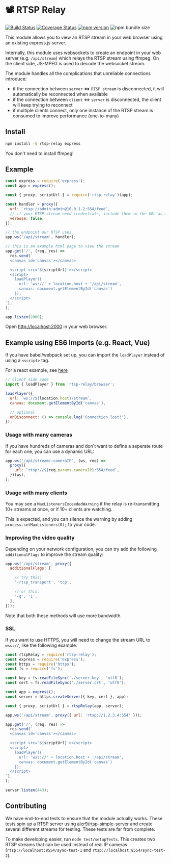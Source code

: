 # 📽 RTSP Relay

[![Build Status](https://github.com/k-yle/rtsp-relay/workflows/build/badge.svg)](https://github.com/k-yle/rtsp-relay/actions)
[![Coverage Status](https://coveralls.io/repos/github/k-yle/rtsp-relay/badge.svg?branch=main)](https://coveralls.io/github/k-yle/rtsp-relay?branch=main)
[![npm version](https://badge.fury.io/js/rtsp-relay.svg)](https://badge.fury.io/js/rtsp-relay)
![npm bundle size](https://img.shields.io/bundlephobia/minzip/rtsp-relay)

This module allows you to view an RTSP stream in your web browser using an existing express.js server.

Internally, this module uses websockets to create an endpoint in your web server (e.g. `/api/stream`) which relays the RTSP stream using ffmpeg. On the client side, JS-MPEG is used to decode the websocket stream.

The module handles all the complications that unreliable connections introduce:

- if the connection between `server` <=> `RTSP stream` is disconnected, it will automatically be reconnected when available
- if the connection between `client` <=> `server` is disconnected, the client will keep trying to reconnect
- if multiple clients connect, only one instance of the RTSP stream is consumed to improve performance (one-to-many)

## Install

```sh
npm install -S rtsp-relay express
```

You don't need to install ffmpeg!

## Example

```js
const express = require('express');
const app = express();

const { proxy, scriptUrl } = require('rtsp-relay')(app);

const handler = proxy({
  url: `rtsp://admin:admin@10.0.1.2:554/feed`,
  // if your RTSP stream need credentials, include them in the URL as above
  verbose: false,
});

// the endpoint our RTSP uses
app.ws('/api/stream', handler);

// this is an example html page to view the stream
app.get('/', (req, res) =>
  res.send(`
  <canvas id='canvas'></canvas>

  <script src='${scriptUrl}'></script>
  <script>
    loadPlayer({
      url: 'ws://' + location.host + '/api/stream',
      canvas: document.getElementById('canvas')
    });
  </script>
`),
);

app.listen(2000);
```

Open [http://localhost:2000](http://localhost:2000) in your web browser.

## Example using ES6 Imports (e.g. React, Vue)

If you have babel/webpack set up, you can import the `loadPlayer` instead of using a `<script>` tag.

For a react example, see [here](test/react/index.tsx)

```js
// client side code
import { loadPlayer } from 'rtsp-relay/browser';

loadPlayer({
  url: `ws://${location.host}/stream`,
  canvas: document.getElementById('canvas'),

  // optional
  onDisconnect: () => console.log('Connection lost!'),
});
```

### Usage with many cameras

If you have hundreds of cameras and don't want to define a seperate route for each one, you can use a dynamic URL:

```js
app.ws('/api/stream/:cameraIP', (ws, req) =>
  proxy({
    url: `rtsp://${req.params.cameraIP}:554/feed`,
  })(ws),
);
```

### Usage with many clients

You may see a `MaxListenersExceededWarning` if the relay is re-transmitting 10+ streams at once, or if 10+ clients are watching.

This is expected, and you can silence the warning by adding `process.setMaxListeners(0);` to your code.

### Improving the video quality

Depending on your network configuration, you can try add the following `additionalFlags` to improve the stream quality:

<!-- prettier-ignore -->
```js
app.ws('/api/stream', proxy({
  additionalFlags: [

    // try this:
    '-rtsp_transport', 'tcp',

    // or this:
    '-q', '1',
  ],
}));
```

Note that both these methods will use more bandwidth.

### SSL

If you want to use HTTPS, you will need to change the stream URL to `wss://`, like the following example:

```js
const rtspRelay = require('rtsp-relay');
const express = require('express');
const https = require('https');
const fs = require('fs');

const key = fs.readFileSync('./server.key', 'utf8');
const cert = fs.readFileSync('./server.crt', 'utf8');

const app = express();
const server = https.createServer({ key, cert }, app);

const { proxy, scriptUrl } = rtspRelay(app, server);

app.ws('/api/stream', proxy({ url: 'rtsp://1.2.3.4:554' }));

app.get('/', (req, res) =>
  res.send(`
  <canvas id='canvas'></canvas>

  <script src='${scriptUrl}'></script>
  <script>
    loadPlayer({
      url: 'wss://' + location.host + '/api/stream',
      canvas: document.getElementById('canvas')
    });
  </script>
`),
);

server.listen(443);
```

## Contributing

We have end-to-end tests to ensure that the module actually works. These tests spin up a RTSP server using [aler9/rtsp-simple-server](https://github.com/aler9/rtsp-simple-server) and create several different streams for testing. These tests are far from complete.

To make developing easier, run `node test/setupTests`. This creates two RTSP streams that can be used instead of real IP cameras (`rtsp://localhost:8554/sync-test-1` and `rtsp://localhost:8554/sync-test-2`).
